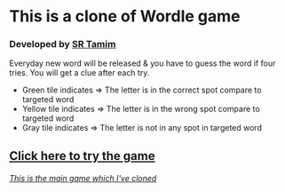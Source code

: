 # This is a clone of Wordle game
### Developed by [SR Tamim](https://sr-tamim.vercel.app)

Everyday new word will be released & you have to guess the word if four tries. You will get a clue after each try.
- Green tile indicates => The letter is in the correct spot compare to targeted word
- Yellow tile indicates => The letter is in the wrong spot compare to targeted word
- Gray tile indicates => The letter is not in any spot in targeted word

## [Click here to try the game](https://sr-tamim.github.io/wordle-srt)

###### [This is the main game which I've cloned](https://www.powerlanguage.co.uk/wordle/)
